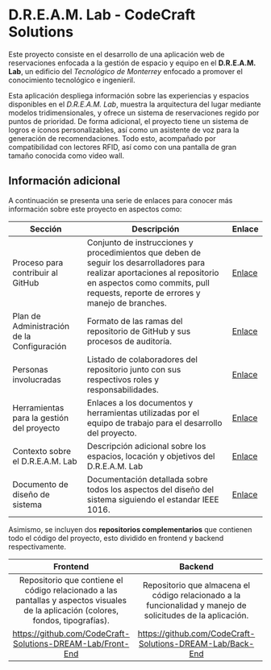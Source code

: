 # D.R.E.A.M. Lab - CodeCraft Solutions

Este proyecto consiste en el desarrollo de una aplicación web de reservaciones enfocada a la gestión de espacio y equipo en el **D.R.E.A.M. Lab**, un edificio del *Tecnológico de Monterrey* enfocado a promover el conocimiento tecnológico e ingenieril.

Esta aplicación despliega información sobre las experiencias y espacios disponibles en el *D.R.E.A.M. Lab*, muestra la arquitectura del lugar mediante modelos tridimensionales, y ofrece un sistema de reservaciones regido por puntos de prioridad. De forma adicional, el proyecto tiene un sistema de logros e íconos personalizables, así como un asistente de voz para la generación de recomendaciones. Todo esto, acompañado por compatibilidad con lectores RFID, así como con una pantalla de gran tamaño conocida como video wall.

Información adicional
-

A continuación se presenta una serie de enlaces para conocer más información sobre este proyecto en aspectos como:

| Sección | Descripción | Enlace |
|--|--|--|
| Proceso para contribuir al GitHub | Conjunto de instrucciones y procedimientos que deben de seguir los desarrolladores para realizar aportaciones al repositorio en aspectos como commits, pull requests, reporte de errores y manejo de branches. | [Enlace](https://n9.cl/8j340) |
| Plan de Administración de la Configuración | Formato de las ramas del repositorio de GitHub y sus procesos de auditoría. | [Enlace](https://n9.cl/iq3x1) |
| Personas involucradas | Listado de colaboradores del repositorio junto con sus respectivos roles y responsabilidades. | [Enlace](https://n9.cl/76siag) |
| Herramientas para la gestión del proyecto | Enlaces a los documentos y herramientas utilizadas por el equipo de trabajo para el desarrollo del proyecto. | [Enlace](https://n9.cl/n1pzl) |
| Contexto sobre el D.R.E.A.M. Lab | Descripción adicional sobre los espacios, locación y objetivos del D.R.E.A.M. Lab | [Enlace](https://n9.cl/t0tujs) |
| Documento de diseño de sistema | Documentación detallada sobre todos los aspectos del diseño del sistema siguiendo el estandar IEEE 1016. | [Enlace](https://n9.cl/iq3x1) |

Asimismo, se incluyen dos **repositorios complementarios** que contienen todo el código del proyecto, esto dividido en frontend y backend respectivamente.

| Frontend | Backend | RecomendacionesDreamLab |
|:--: | :--: | :--: |
| Repositorio que contiene el código relacionado a las pantallas y aspectos visuales de la aplicación (colores, fondos, tipografías). | Repositorio que almacena el código relacionado a la funcionalidad y manejo de solicitudes de la aplicación. | Repositorio que gestiona la sección de recomendaciones por IA |
| https://github.com/CodeCraft-Solutions-DREAM-Lab/Front-End | https://github.com/CodeCraft-Solutions-DREAM-Lab/Back-End | https://github.com/CodeCraft-Solutions-DREAM-Lab/RecomendacionesDreamLab |

